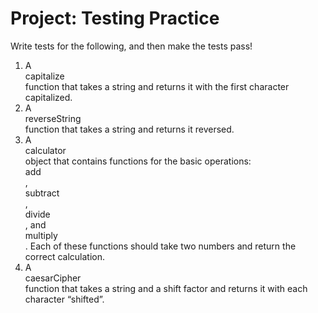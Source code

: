# Project: Testing Practice

Write tests for the following, and then make the tests pass!

 1. A <br>capitalize</br> function that takes a string and returns it with the first character capitalized.
 2. A <br>reverseString</br> function that takes a string and returns it reversed.
 3. A <br>calculator</br> object that contains functions for the basic operations: <br>add</br>, <br>subtract</br>, <br>divide</br>, and <br>multiply</br>. Each of these functions should take two numbers and return the correct calculation.
 4. A <br>caesarCipher</br> function that takes a string and a shift factor and returns it with each character “shifted”. 